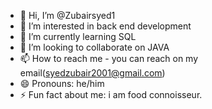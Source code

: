 - 👋 Hi, I’m @Zubairsyed1
- 👀 I’m interested in back end development 
- 🌱 I’m currently learning SQL
- 💞️ I’m looking to collaborate on JAVA
- 📫 How to reach me - you can reach on my email(syedzubair2001@gmail.com)
- 😄 Pronouns: he/him
- ⚡ Fun fact about me: i am food connoisseur.

<!---
Zubairsyed1/Zubairsyed1 is a ✨ special ✨ repository because its `README.md` (this file) appears on your GitHub profile.
You can click the Preview link to take a look at your changes.
--->

